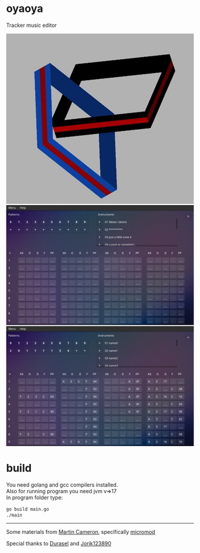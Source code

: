 # oyaoya
Tracker music editor

![](etc/logo.jpg)
![](etc/screenshot_1.png)
![](etc/screenshot_2.png)

# build

You need golang and gcc compilers installed.                                                
Also for running program you need jvm v=>17                                              
In program folder type:
```
go build main.go
./main
```
---

Some materials from [Martin Cameron](https://github.com/martincameron), specifically [micromod](https://github.com/martincameron/micromod)

Special thanks to [Durasel](https://github.com/durasel74) and [Jorik123890](https://github.com/Jorik123890)
